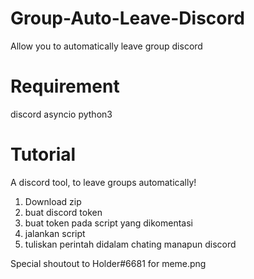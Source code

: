 # Group-Auto-Leave-Discord

Allow you to automatically leave group discord

# Requirement

discord
asyncio
python3

# Tutorial

A discord tool, to leave groups automatically!

1. Download zip
2. buat discord token
3. buat token pada script yang dikomentasi
4. jalankan script
5. tuliskan perintah didalam chating manapun discord

Special shoutout to Holder#6681 for meme.png
